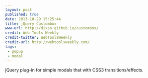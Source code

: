 ```yaml
---
layout: post
published: true
date: 2013-10-29 15:25:44
title: jQuery Custombox
www-url: http://dixso.github.io/custombox/
credit: Web Tools Weekly
credit-twitter: WebToolsWeekly
credit-url: http://webtoolsweekly.com/
tags: 
 - popup
 - modal
---
```


jQuery plug-in for simple modals that with CSS3 transitions/effects.